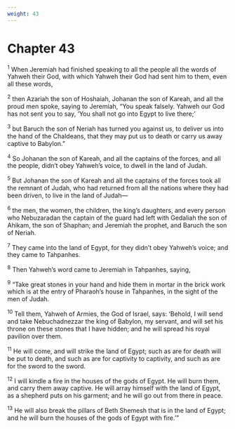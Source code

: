 ```yaml
---
weight: 43
---
```


# Chapter 43

<sup>1</sup> When Jeremiah had finished speaking to all the people all the words of Yahweh their God, with which Yahweh their God had sent him to them, even all these words, 

<sup>2</sup> then Azariah the son of Hoshaiah, Johanan the son of Kareah, and all the proud men spoke, saying to Jeremiah, “You speak falsely. Yahweh our God has not sent you to say, ‘You shall not go into Egypt to live there;’ 

<sup>3</sup> but Baruch the son of Neriah has turned you against us, to deliver us into the hand of the Chaldeans, that they may put us to death or carry us away captive to Babylon.” 

<sup>4</sup> So Johanan the son of Kareah, and all the captains of the forces, and all the people, didn’t obey Yahweh’s voice, to dwell in the land of Judah. 

<sup>5</sup> But Johanan the son of Kareah and all the captains of the forces took all the remnant of Judah, who had returned from all the nations where they had been driven, to live in the land of Judah— 

<sup>6</sup> the men, the women, the children, the king’s daughters, and every person who Nebuzaradan the captain of the guard had left with Gedaliah the son of Ahikam, the son of Shaphan; and Jeremiah the prophet, and Baruch the son of Neriah. 

<sup>7</sup> They came into the land of Egypt, for they didn’t obey Yahweh’s voice; and they came to Tahpanhes. 

<sup>8</sup> Then Yahweh’s word came to Jeremiah in Tahpanhes, saying, 

<sup>9</sup> “Take great stones in your hand and hide them in mortar in the brick work which is at the entry of Pharaoh’s house in Tahpanhes, in the sight of the men of Judah. 

<sup>10</sup> Tell them, Yahweh of Armies, the God of Israel, says: ‘Behold, I will send and take Nebuchadnezzar the king of Babylon, my servant, and will set his throne on these stones that I have hidden; and he will spread his royal pavilion over them. 

<sup>11</sup> He will come, and will strike the land of Egypt; such as are for death will be put to death, and such as are for captivity to captivity, and such as are for the sword to the sword. 

<sup>12</sup> I will kindle a fire in the houses of the gods of Egypt. He will burn them, and carry them away captive. He will array himself with the land of Egypt, as a shepherd puts on his garment; and he will go out from there in peace. 

<sup>13</sup> He will also break the pillars of Beth Shemesh that is in the land of Egypt; and he will burn the houses of the gods of Egypt with fire.’” 


